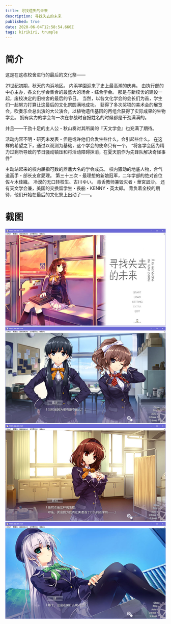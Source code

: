 ```yaml
---
title: 寻找遗失的未来
description: 寻找失去的未来
published: true
date: 2020-06-04T12:58:54.660Z
tags: kirikiri, trumple
---
```


# 简介
这是在这栋校舍进行的最后的文化祭——
 
21世纪初期，秋天的内浜地区。
内浜学園迎来了史上最高潮的庆典。
由执行部的中心主办，各文化学会集合的最盛大的场合・综合学会。
那是与新校舍的建设一起，废校决定的旧校舍的最后的节日。
当然，以各文化学会的会长们为首，学生们一起努力打算让这最后的文化祭圆满地成功。
获得了多次奖项的美术会的展览会，吹奏乐会总出演的大公演会，以植物遗传基因的再组合获得了实际成果的生物学会。
拥有实力的学会每一次在参战时自报姓名的时候都是干劲满满的。
 
并且——干劲十足的主人公・秋山奏对其所属的『天文学会』也充满了期待。
 
活动内容不明・研究未发表・但是或许他们会发生些什么，会引起些什么。
在这样的希望之下，通过以观测为基础，这个学会的使命只有一个。
“将各学会因为精力过剩所导致的节日骚动镇压和将活动障碍抹消，在夏天前作为先锋队解决奇怪事件”
 
主动站起来的校内屈指可数的鼎鼎大名的学会成员。
校内骚动的地底人物，合气道高手・部长支倉愛理。
第三十三次・最理想的新娘冠军，二年学部的绝对首位佐々木佳織。
冷漠的无口转校生、古川ゆい。
毒舌教师兼毁灭者・華宮凪沙。
还有天文学会兼，美国的交换留学生・長船・KENNY・英太郎。
背负着全校的期待，他们开始在最后的文化祭上出动了——。
# 截图
![1.jpg](/pic/寻找遗失的未来/1.jpg)
![2.jpg](/pic/寻找遗失的未来/2.jpg)
![3.jpg](/pic/寻找遗失的未来/3.jpg)
![4.jpg](/pic/寻找遗失的未来/4.jpg)